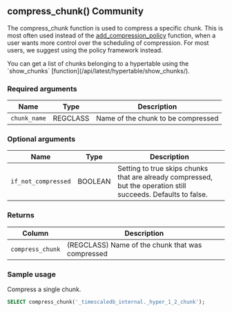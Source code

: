## compress_chunk() <tag type="community">Community</tag>

The compress_chunk function is used to compress a specific chunk. This is
most often used instead of the
[add_compression_policy](/compression/add_compression_policy/) function, when a user
wants more control over the scheduling of compression. For most users, we
suggest using the policy framework instead.

<highlight type="tip">
You can get a list of chunks belonging to a hypertable using the
`show_chunks` [function](/api/latest/hypertable/show_chunks/).
</highlight>

### Required arguments

|Name|Type|Description|
|---|---|---|
| `chunk_name` | REGCLASS | Name of the chunk to be compressed|


### Optional arguments

|Name|Type|Description|
|---|---|---|
| `if_not_compressed` | BOOLEAN | Setting to true skips chunks that are already compressed, but the operation still succeeds. Defaults to false.|

### Returns

|Column|Description|
|---|---|
| `compress_chunk` | (REGCLASS) Name of the chunk that was compressed|


### Sample usage
Compress a single chunk.

``` sql
SELECT compress_chunk('_timescaledb_internal._hyper_1_2_chunk');
```
